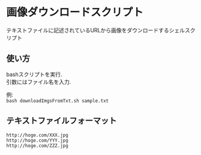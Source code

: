 # 画像ダウンロードスクリプト
テキストファイルに記述されているURLから画像をダウンロードするシェルスクリプト

## 使い方
bashスクリプトを実行.  
引数にはファイル名を入力.

例:  
`bash downloadImgsFromTxt.sh sample.txt`

## テキストファイルフォーマット
```
http://hoge.com/XXX.jpg
http://hoge.com/YYY.jpg
http://hoge.com/ZZZ.jpg
```
